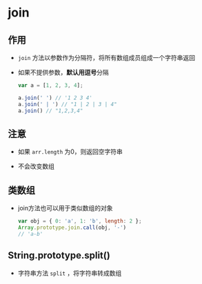 # join

## 作用

+ `join` 方法以参数作为分隔符，将所有数组成员组成一个字符串返回

+ 如果不提供参数，**默认用逗号**分隔

    ```js
    var a = [1, 2, 3, 4];

    a.join(' ') // '1 2 3 4'
    a.join(' | ') // "1 | 2 | 3 | 4"
    a.join() // "1,2,3,4"
    ```

## 注意

+ 如果 `arr.length` 为0，则返回空字符串

+ 不会改变数组

## 类数组

+ join方法也可以用于类似数组的对象

    ```js
    var obj = { 0: 'a', 1: 'b', length: 2 };
    Array.prototype.join.call(obj, '-')
    // 'a-b'
    ```

## String.prototype.split()

+ 字符串方法 `split` ，将字符串转成数组

